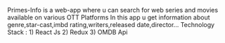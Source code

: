 Primes-Info is a web-app where u can search for web series and movies available on various OTT Platforms
In this app u get information about genre,star-cast,imbd rating,writers,released date,director...
Technology Stack : 1) React Js
                   2) Redux
                   3) OMDB Api
